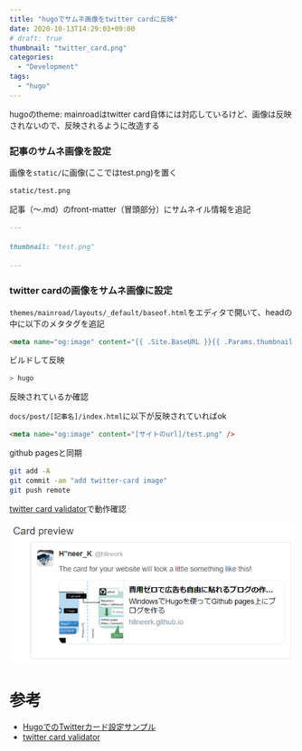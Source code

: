 ```yaml
---
title: "hugoでサムネ画像をtwitter cardに反映"
date: 2020-10-13T14:29:03+09:00
# draft: true
thumbnail: "twitter_card.png"
categories:
  - "Development"
tags:
  - "hugo"
---
```

hugoのtheme: mainroadはtwitter card自体には対応しているけど、画像は反映されないので、反映されるように改造する
<!--more-->

### 記事のサムネ画像を設定

画像を`static/`に画像(ここではtest.png)を置く
```sh
static/test.png
```

記事（～.md）のfront-matter（冒頭部分）にサムネイル情報を追記
```sh:test.md
---

thumbnail: "test.png"

---
```

### twitter cardの画像をサムネ画像に設定

`themes/mainroad/layouts/_default/baseof.html`をエディタで開いて、headの中に以下のメタタグを追記
```html
<meta name="og:image" content="{{ .Site.BaseURL }}{{ .Params.thumbnail }}" />
```

ビルドして反映
```sh
> hugo
```

反映されているか確認

`docs/post/[記事名]/index.html`に以下が反映されていればok
```html
<meta name="og:image" content="[サイトのurl]/test.png" />
```

github pagesと同期
```sh
git add -A
git commit -am "add twitter-card image"
git push remote
```

[twitter card validator](https://cards-dev.twitter.com/validator)で動作確認

![twitter_card](../../twitter_card.png)

# 参考
- [HugoでのTwitterカード設定サンプル](https://qiita.com/alkn203/items/5f781d5d6ad6e400d812)
- [twitter card validator](https://cards-dev.twitter.com/validator)
